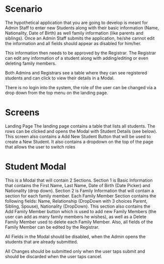 # Scenario

The hypothetical application that you are going to develop is meant for Admin Staff to enter new Students along with their basic information (Name, Nationality, Date of Birth) as well family information (like parents and siblings). Once an Admin Staff submits the application, he/she cannot edit the information and all fields should appear as disabled for him/her. 

This information then needs to be approved by the Registrar. The Registrar can edit any information of a student along with adding/editing or even deleting family members.

Both Admins and Registrars see a table where they can see registered students and can click to view their details in a Modal.

There is no login into the system, the role of the user can be changed via a drop down from the top menu on the landing page.


# Screens

Landing Page
The landing page contains a table that lists all students. The rows can be clicked and opens the Modal with Student Details (see below). This screen also contains a Add New Student Button that will be used to create a New Student. It also contains a dropdown on the top of the page that allows the user to switch roles

# Student Modal
This is a Modal that will contain 2 Sections. 
Section 1 is Basic Information that contains the First Name, Last Name, Date of Birth (Date Picker) and Nationality (drop down).
Section 2 is Family Information that will contain a section for each family member. Each Family Member Section contains the following fields: Name, Relationship (DropDown with 3 choices Parent, Sibling, Spouse), Nationality (DropDown). This section also contains the Add Family Member button which is used to add new Family Members (the user can add as many family members he wishes), as well as a Delete Family Member used to delete each Family Member. Also, all fields of the Family Member can be edited by the Registrar.

All Fields in the Modal should be disabled, when the Admin opens the students that are already submitted.

All Changes should be submitted only when the user taps submit and should be discarded when the user taps cancel.

